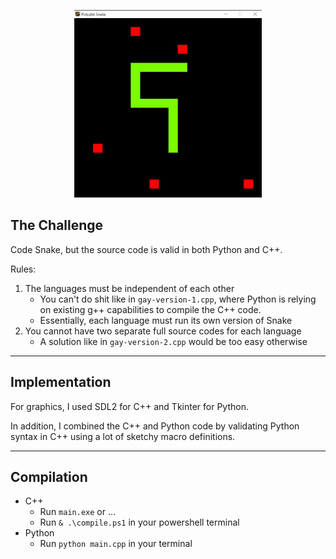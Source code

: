 <p align="center">
  <img src="demo.jpg" width=300 height=300 />
</p>

## The Challenge
Code Snake, but the source code is valid in both Python and C++.  

Rules:
1. The languages must be independent of each other
   - You can't do shit like in `gay-version-1.cpp`, where Python is relying on existing g++ capabilities to compile the C++ code.
   - Essentially, each language must run its own version of Snake
2. You cannot have two separate full source codes for each language
   - A solution like in `gay-version-2.cpp` would be too easy otherwise
     
---

## Implementation
For graphics, I used SDL2 for C++ and Tkinter for Python.  
  
In addition, I combined the C++ and Python code by validating Python syntax in C++ using a lot of sketchy macro definitions.  

---

## Compilation
- C++
    - Run `main.exe` or ...
    - Run `& .\compile.ps1` in your powershell terminal
- Python
    - Run `python main.cpp` in your terminal 
